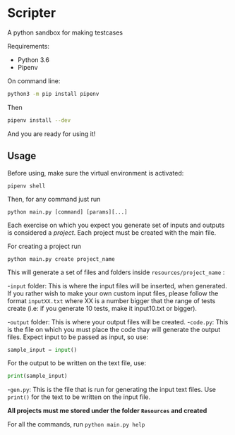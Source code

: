 # Scripter

A python sandbox for making testcases

Requirements:

* Python 3.6
* Pipenv

On command line:

``` bash
python3 -m pip install pipenv
```

Then

``` bash
pipenv install --dev
```

And you are ready for using it!

## Usage

Before using, make sure the virtual environment is activated:

`pipenv shell`

Then, for any command just run

`python main.py [command] [params][...]`

Each exercise on which you expect you generate set of inputs and outputs is considered a *project*. Each project must be created with the main file.

For creating a project run

`python main.py create project_name`

This will generate a set of files and folders inside `resources/project_name` :

-`input` folder: This is where the input files will be inserted, when generated. If you rather wish to make your own custom input files, please follow the format `inputXX.txt` where XX is a number bigger that the range of tests create (i.e: if you generate 10 tests, make it input10.txt or bigger).

-`output` folder: This is where your output files will be created.
-`code.py`: This is the file on which you must place the code thay will generate the output files. Expect input to be passed as input, so use:

```python
sample_input = input()
```

For the output to be written on the text file, use:

```python
print(sample_input)
```

-`gen.py`: This is the file that is run for generating the input text files. Use `print()` for the text to be written on the input file.

**All projects must me stored under the folder `Resources` and created**


For all the commands, run `python main.py help`

